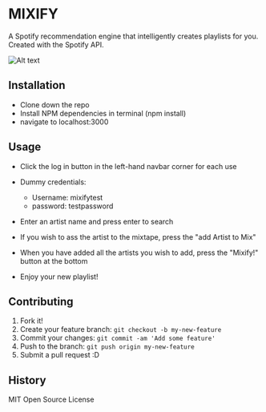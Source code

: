 # MIXIFY
A Spotify recommendation engine that intelligently creates playlists for you. Created with the Spotify API.

![Alt text](https://www.evernote.com/shard/s725/sh/29ef9d08-dcc1-44ef-9707-c9eff9adffc6/f019bee1c0e321d0/res/7a55b434-78b7-4893-b65d-65d37915e8cd/skitch.png?resizeSmall&width=832 "Mixify App")
## Installation
- Clone down the repo 
- Install NPM dependencies in terminal (npm install)
- navigate to localhost:3000

## Usage

- Click the log in button in the left-hand navbar corner for each use
- Dummy credentials: 
	- Username: mixifytest
	- password: testpassword

- Enter an artist name and press enter to search
- If you wish to ass the artist to the mixtape, press the "add Artist to Mix"
- When you have added all the artists you wish to add, press the "Mixify!" button at the bottom
- Enjoy your new playlist!

## Contributing

1. Fork it!
2. Create your feature branch: `git checkout -b my-new-feature`
3. Commit your changes: `git commit -am 'Add some feature'`
4. Push to the branch: `git push origin my-new-feature`
5. Submit a pull request :D
## History

MIT Open Source License